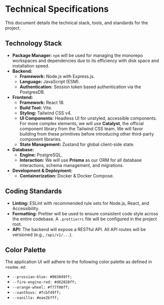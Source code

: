# Technical Specifications

This document details the technical stack, tools, and standards for the project.

## Technology Stack

*   **Package Manager:** `npm` will be used for managing the monorepo workspaces and dependencies due to its efficiency with disk space and installation speed.
*   **Backend:**
    *   **Framework:** Node.js with Express.js.
    *   **Language:** JavaScript (ESM).
    *   **Authentication:** Session token based authentication via the PostgresDB.
*   **Frontend:**
    *   **Framework:** React 18.
    *   **Build Tool:** Vite.
    *   **Styling:** Tailwind CSS v4.
    *   **UI Components:** Headless UI for unstyled, accessible components. For more complex elements, we will use **Catalyst**, the official component library from the Tailwind CSS team. We will favor building from these primitives before introducing other third-party component libraries.
    *   **State Management:** Zustand for global client-side state.
*   **Database:**
    *   **Engine:** PostgreSQL.
    *   **Interaction:** We will use **Prisma** as our ORM for all database interactions, schema management, and migrations.
*   **Development & Deployment:**
    *   **Containerization:** Docker & Docker Compose.

## Coding Standards

*   **Linting:** ESLint with recommended rule sets for Node.js, React, and Accessibility.
*   **Formatting:** Prettier will be used to ensure consistent code style across the entire codebase. A `.prettierrc` file will be configured in the project root.
*   **API:** The backend will expose a RESTful API. All API routes will be versioned (e.g., `/api/v1/...`).

## Color Palette

The application UI will adhere to the following color palette as defined in `readme.md`:

*   `--prussian-blue: #003049ff;`
*   `--fire-engine-red: #d62828ff;`
*   `--orange-wheel: #f77f00ff;`
*   `--xanthous: #fcbf49ff;`
*   `--vanilla: #eae2b7ff;` 